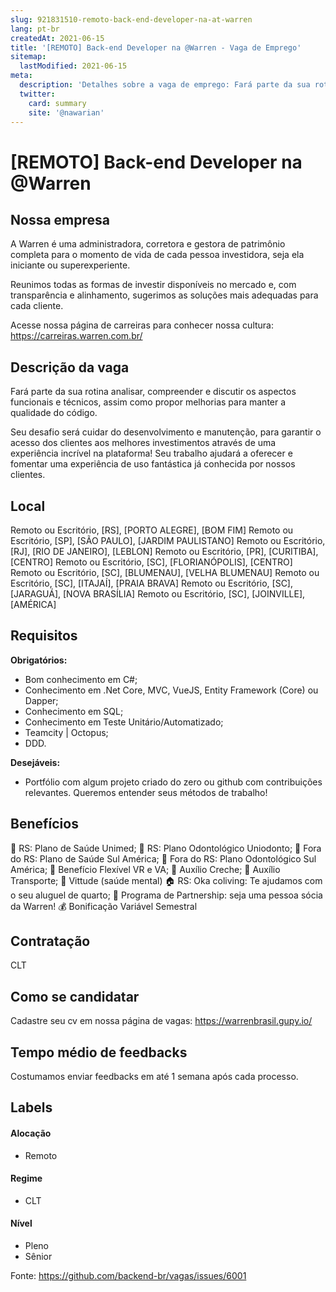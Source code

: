 ```yaml
---
slug: 921831510-remoto-back-end-developer-na-at-warren
lang: pt-br
createdAt: 2021-06-15
title: '[REMOTO] Back-end Developer na @Warren - Vaga de Emprego'
sitemap:
  lastModified: 2021-06-15
meta:
  description: 'Detalhes sobre a vaga de emprego: Fará parte da sua rotina analisar, compreender e discutir os aspectos funcionais e técnicos, assim como propor melhorias para manter a qualidade do código. Seu desafio será cuidar do desenvolvimento e manutenção, para garantir o acesso dos clientes aos melhores investimentos através de uma experiência incrível na plataforma! Seu trabalho ajudará a oferecer e fomentar uma experiência de uso fantástica já conhecida por nossos clientes.'
  twitter:
    card: summary
    site: '@nawarian'
---
```


# [REMOTO] Back-end Developer na @Warren

## Nossa empresa

A Warren é uma administradora, corretora e gestora de patrimônio completa para o momento de vida de cada pessoa investidora, seja ela iniciante ou superexperiente.

Reunimos todas as formas de investir disponíveis no mercado e, com transparência e alinhamento, sugerimos as soluções mais adequadas para cada cliente.

Acesse nossa página de carreiras para conhecer nossa cultura: https://carreiras.warren.com.br/

## Descrição da vaga

Fará parte da sua rotina analisar, compreender e discutir os aspectos funcionais e técnicos, assim como propor melhorias para manter a qualidade do código.

Seu desafio será cuidar do desenvolvimento e manutenção, para garantir o acesso dos clientes aos melhores investimentos através de uma experiência incrível na plataforma! Seu trabalho ajudará a oferecer e fomentar uma experiência de uso fantástica já conhecida por nossos clientes.

## Local

Remoto ou Escritório, [RS], [PORTO ALEGRE], [BOM FIM]
Remoto ou Escritório, [SP], [SÃO PAULO], [JARDIM PAULISTANO]
Remoto ou Escritório, [RJ], [RIO DE JANEIRO], [LEBLON]
Remoto ou Escritório, [PR], [CURITIBA], [CENTRO]
Remoto ou Escritório, [SC], [FLORIANÓPOLIS], [CENTRO]
Remoto ou Escritório, [SC], [BLUMENAU], [VELHA BLUMENAU]
Remoto ou Escritório, [SC], [ITAJAÍ], [PRAIA BRAVA]
Remoto ou Escritório, [SC], [JARAGUÁ], [NOVA BRASÍLIA]
Remoto ou Escritório, [SC], [JOINVILLE], [AMÉRICA]

## Requisitos

**Obrigatórios:**

- Bom conhecimento em C#;
- Conhecimento em .Net Core, MVC, VueJS, Entity Framework (Core) ou Dapper;
- Conhecimento em SQL;
- Conhecimento em Teste Unitário/Automatizado;
- Teamcity | Octopus;
- DDD.

**Desejáveis:**

- Portfólio com algum projeto criado do zero ou github com contribuições relevantes. Queremos entender seus métodos de trabalho!


## Benefícios

💚 RS: Plano de Saúde Unimed;
🦷 RS: Plano Odontológico Uniodonto;
💚 Fora do RS: Plano de Saúde Sul América;
🦷 Fora do RS: Plano Odontológico Sul América;
🛒 Benefício Flexível VR e VA;
👶 Auxílio Creche;
🚌 Auxílio Transporte;
🧠 Vittude (saúde mental)
🏠 RS: Oka coliving: Te ajudamos com o seu aluguel de quarto;
💪 Programa de Partnership: seja uma pessoa sócia da Warren!
💰 Bonificação Variável Semestral


## Contratação

CLT

## Como se candidatar

Cadastre seu cv em nossa página de vagas: https://warrenbrasil.gupy.io/

## Tempo médio de feedbacks

Costumamos enviar feedbacks em até 1 semana após cada processo.

## Labels
<!-- retire os labels que não fazem sentido à vaga -->

#### Alocação
- Remoto

#### Regime
- CLT

#### Nível
- Pleno
- Sênior



Fonte: https://github.com/backend-br/vagas/issues/6001